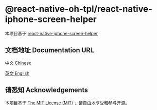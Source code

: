 # @react-native-oh-tpl/react-native-iphone-screen-helper

本项目基于 [react-native-iphone-screen-helper](https://github.com/chlee1001/react-native-iphone-screen-helper)

## 文档地址  Documentation URL 

[中文  Chinese](https://gitee.com/react-native-oh-library/usage-docs/blob/master/zh-cn/react-native-iphone-screen-helper.md)

[英文  English](https://gitee.com/react-native-oh-library/usage-docs/blob/master/zh-en/react-native-iphone-screen-helper.md)

## 请悉知  Acknowledgements

本项目基于 [The MIT License (MIT)](https://github.com/chlee1001/react-native-iphone-screen-helper/blob/master/LICENSE) ，请自由地享受和参与开源。
